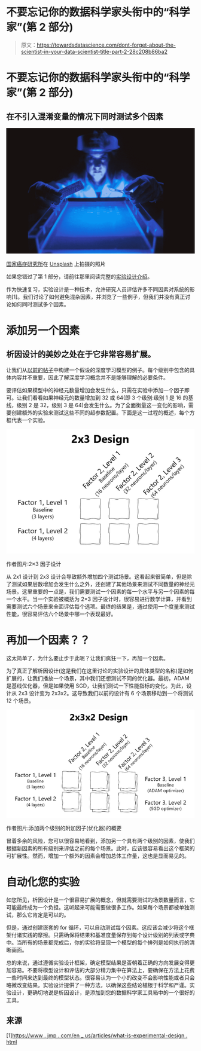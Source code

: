 # 不要忘记你的数据科学家头衔中的“科学家”(第 2 部分)

> 原文：<https://towardsdatascience.com/dont-forget-about-the-scientist-in-your-data-scientist-title-part-2-28c208b86ba2>

# 不要忘记你的数据科学家头衔中的“科学家”(第 2 部分)

## 在不引入混淆变量的情况下同时测试多个因素

![](img/63db4616dd503c33069c85e189e0605d.png)

[国家癌症研究所](https://unsplash.com/@nci?utm_source=medium&utm_medium=referral)在 [Unsplash](https://unsplash.com?utm_source=medium&utm_medium=referral) 上拍摄的照片

如果您错过了第 1 部分，请前往那里阅读完整的[实验设计介绍](/dont-forget-about-the-scientist-in-your-data-scientist-title-824f2c4110b)。

作为快速复习，实验设计是一种技术，允许研究人员评估许多不同因素对系统的影响[1]。我们讨论了如何避免混杂因素，并浏览了一些例子，但我们并没有真正讨论如何同时测试多个因素。

# 添加另一个因素

## 析因设计的美妙之处在于它非常容易扩展。

让我们从[以前的帖子](/dont-forget-about-the-scientist-in-your-data-scientist-title-824f2c4110b)中构建一个假设的深度学习模型的例子。每个级别中包含的具体内容并不重要，因此了解深度学习概念并不是能够理解的必要条件。

要评估如果模型中的神经元数量增加会发生什么，只需在实验中添加一个因子即可。让我们看看如果神经元的数量增加到 32 或 64(即 3 个级别:级别 1 是 16 的基线，级别 2 是 32，级别 3 是 64)会发生什么。为了全面衡量这一变化的影响，需要创建额外的实验来测试这些不同的超参数配置。下面是这一过程的概述，每个方框代表一个实验。

![](img/537768db7d99da7ce40ed53641a85def.png)

作者图片:2×3 因子设计

从 2x1 设计到 2x3 设计会导致额外增加四个测试场景。这看起来很简单，但是除了测试如果层数增加会发生什么之外，还创建了其他场景来测试不同数量的神经元场景。这里重要的一点是，我们需要测试一个因素的每一个水平与另一个因素的每一个水平。当一个实验被概括为 2×3 因子设计时，很容易进行数学计算，并看到需要测试六个场景来全面评估每个选项。最终的结果是，通过使用一个度量来测试性能，很容易评估六个场景中哪一个表现最好。

# 再加一个因素？？

这太简单了，为什么要止步于此呢？让我们疯狂一下，再加一个因素。

为了真正了解析因设计(这是我们在这里讨论的实验设计的具体类型的名称)是如何扩展的，让我们播放一个场景，其中我们还想测试不同的优化器。最初，ADAM 是基线优化器，但是如果使用 SGD，让我们测试一下性能指标的变化。为此，设计从 2x3 设计变为 2x3x2。这导致我们以前的设计有 6 个场景移动到一个将测试 12 个场景。

![](img/87fe881b517ddc95aca4f862357aa392.png)

作者图片:添加两个级别的附加因子(优化器)的概要

冒着多余的风险，您可以很容易地看到，添加另一个具有两个级别的因素，使我们根据新因素的所有级别来评估之前的每个场景。此时，应该很容易看出这个框架的可扩展性。然而，增加一个额外的因素会增加总体工作量，这也是显而易见的。

# 自动化您的实验

如您所见，析因设计是一个很容易扩展的概念，但就需要测试的场景数量而言，它可能最终成为一个负担。这听起来可能需要做很多工作。如果每个场景都被单独测试，那么它肯定是可以的。

但是，通过创建嵌套的 for 循环，可以自动测试每个因素。这应该会减少将这个框架付诸实践的摩擦。只需确保将结果和基准度量保存到每个设计级别的列表或字典中。当所有的场景都完成后，你的实验将呈现一个模型的每个排列是如何执行的清晰画面。

总的来说，通过遵循实验设计框架，确定模型结果是否朝着正确的方向发展变得更加容易。不要将模型设计和评估的大部分精力集中在算法上，要确保在方法上花费一些时间来达到最终的模型状态。很容易认为一个小的改变不会影响性能或者只会略微改变结果。实验设计提供了一种方法，以确保这些结论植根于科学和严谨。实验设计，更确切地说是析因设计，是添加到您的数据科学家工具箱中的一个很好的工具。

## 来源

[1][https://www . jmp . com/en _ us/articles/what-is-experimental-design . html](https://www.jmp.com/en_us/articles/what-is-experimental-design.html)